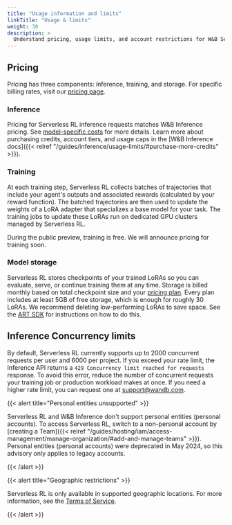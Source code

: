 ```yaml
---
title: "Usage information and limits"
linkTitle: "Usage & limits"
weight: 30
description: >
  Understand pricing, usage limits, and account restrictions for W&B Serverless RL.
---
```


## Pricing

Pricing has three components: inference, training, and storage. For specific billing rates, visit our [pricing page](https://wandb.ai/site/pricing/reinforcement-learning).

### Inference

Pricing for Serverless RL inference requests matches W&B Inference pricing. See [model-specific costs](https://wandb.ai/site/pricing/inference) for more details. Learn more about purchasing credits, account tiers, and usage caps in the [W&B Inference docs]({{< relref "/guides/inference/usage-limits/#purchase-more-credits" >}}).

### Training

At each training step, Serverless RL collects batches of trajectories that include your agent's outputs and associated rewards (calculated by your reward function). The batched trajectories are then used to update the weights of a LoRA adapter that specializes a base model for your task. The training jobs to update these LoRAs run on dedicated GPU clusters managed by Serverless RL.

During the public preview, training is free. We will announce pricing for training soon.

### Model storage

Serverless RL stores checkpoints of your trained LoRAs so you can evaluate, serve, or continue training them at any time. Storage is billed monthly based on total checkpoint size and your [pricing plan](https://wandb.ai/site/pricing). Every plan includes at least 5GB of free storage, which is enough for roughly 30 LoRAs. We recommend deleting low-performing LoRAs to save space. See the [ART SDK](https://art.openpipe.ai) for instructions on how to do this.


## Inference Concurrency limits

By default, Serverless RL currently supports up to 2000 concurrent requests per user and 6000 per project. If you exceed your rate limit, the Inference API returns a `429 Concurrency limit reached for requests` response. To avoid this error, reduce the number of concurrent requests your training job or production workload makes at once. If you need a higher rate limit, you can request one at support@wandb.com.

{{< alert title="Personal entities unsupported" >}}

Serverless RL and W&B Inference don't support personal entities (personal accounts). To access Serverless RL, switch to a non-personal account by [creating a Team]({{< relref "/guides/hosting/iam/access-management/manage-organization/#add-and-manage-teams" >}}). Personal entities (personal accounts) were deprecated in May 2024, so this advisory only applies to legacy accounts.

{{< /alert >}}

{{< alert title="Geographic restrictions" >}}

Serverless RL is only available in supported geographic locations. For more information, see the [Terms of Service](https://docs.coreweave.com/docs/policies/terms-of-service/terms-of-use#geographic-restrictions).

{{< /alert >}}




